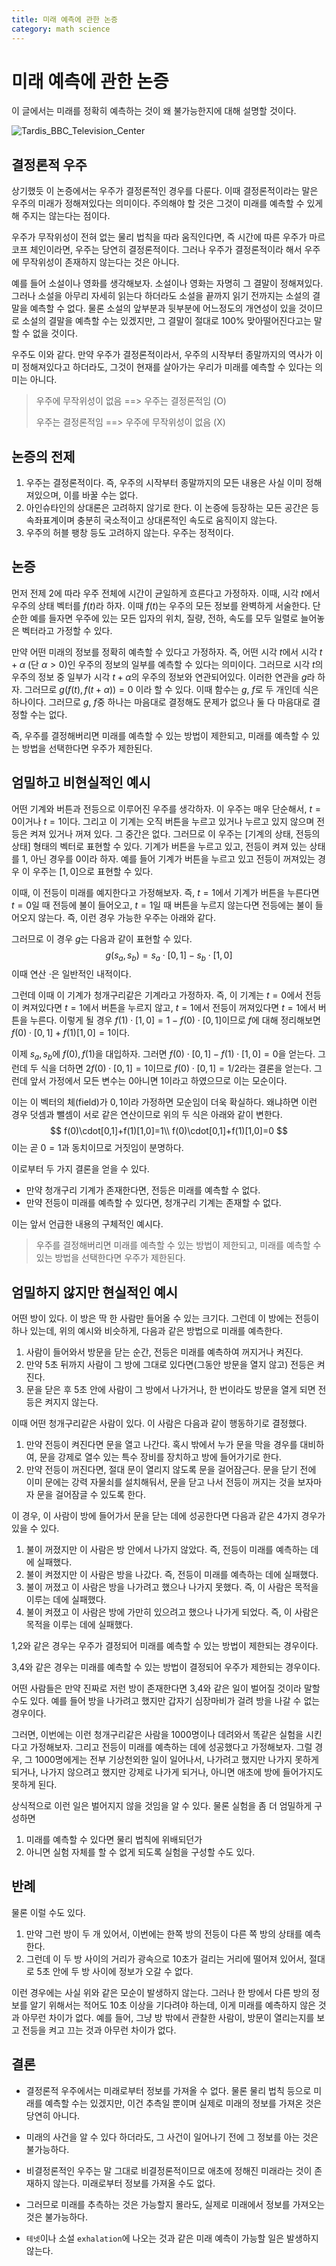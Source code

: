 ```yaml
---
title: 미래 예측에 관한 논증
category: math science
---
```




# 미래 예측에 관한 논증

 이 글에서는 미래를 정확히 예측하는 것이 왜 불가능한지에 대해 설명할 것이다.

![Tardis_BBC_Television_Center](imgs/Tardis_BBC_Television_Center.jpg)

## 결정론적 우주

 상기했듯 이 논증에서는 우주가 결정론적인 경우를 다룬다. 이때 결정론적이라는 말은 우주의 미래가 정해져있다는 의미이다. 주의해야 할 것은 그것이 미래를 예측할 수 있게 해 주지는 않는다는 점이다.

 우주가 무작위성이 전혀 없는 물리 법칙을 따라 움직인다면, 즉 시간에 따른 우주가 마르코프 체인이라면, 우주는 당연히 결정론적이다. 그러나 우주가 결정론적이라 해서 우주에 무작위성이 존재하지 않는다는 것은 아니다.

 예를 들어 소설이나 영화를 생각해보자. 소설이나 영화는 자명히 그 결말이 정해져있다. 그러나 소설을 아무리 자세히 읽는다 하더라도 소설을 끝까지 읽기 전까지는 소설의 결말을 예측할 수 없다. 물론 소설의 앞부분과 뒷부분에 어느정도의 개연성이 있을 것이므로 소설의 결말을 예측할 수는 있겠지만, 그 결말이 절대로 100% 맞아떨어진다고는 말할 수 없을 것이다.

 우주도 이와 같다. 만약 우주가 결정론적이라서, 우주의 시작부터 종말까지의 역사가 이미 정해져있다고 하더라도, 그것이 현재를 살아가는 우리가 미래를 예측할 수 있다는 의미는 아니다.

> 우주에 무작위성이 없음 ==> 우주는 결정론적임 (O)
>
> 우주는 결정론적임 ==> 우주에 무작위성이 없음 (X)

## 논증의 전제

1. 우주는 결정론적이다. 즉, 우주의 시작부터 종말까지의 모든 내용은 사실 이미 정해져있으며, 이를 바꿀 수는 없다.
2. 아인슈타인의 상대론은 고려하지 않기로 한다. 이 논증에 등장하는 모든 공간은 등속좌표계이며 충분히 국소적이고 상대론적인 속도로 움직이지 않는다.
3. 우주의 허블 팽창 등도 고려하지 않는다. 우주는 정적이다.

## 논증

 먼저 전제 2에 따라 우주 전체에 시간이 균일하게 흐른다고 가정하자. 이때, 시각 $t$에서 우주의 상태 벡터를 $f(t)$라 하자. 이때 $f(t)$는 우주의 모든 정보를 완벽하게 서술한다. 단순한 예를 들자면 우주에 있는 모든 입자의 위치, 질량, 전하, 속도를 모두 일렬로 늘어놓은 벡터라고 가정할 수 있다.

 만약 어떤 미래의 정보를 정확히 예측할 수 있다고 가정하자. 즉, 어떤 시각 $t$에서 시각 $t+\alpha$ (단 $\alpha>0$)인 우주의 정보의 일부를 예측할 수 있다는 의미이다. 그러므로 시각 $t$의 우주의 정보 중 일부가 시각 $t+\alpha$의 우주의 정보와 연관되어있다. 이러한 연관을 $g$라 하자. 그러므로 $g(f(t),f(t+\alpha))=0$ 이라 할 수 있다. 이때 함수는 $g$, $f$로 두 개인데 식은 하나이다. 그러므로 $g$, $f$중 하나는 마음대로 결정해도 문제가 없으나 둘 다 마음대로 결정할 수는 없다.

 즉, 우주를 결정해버리면 미래를 예측할 수 있는 방법이 제한되고, 미래를 예측할 수 있는 방법을 선택한다면 우주가 제한된다.

## 엄밀하고 비현실적인 예시

 어떤 기계와 버튼과 전등으로 이루어진 우주를 생각하자. 이 우주는 매우 단순해서, $t=0$이거나 $t=1$이다. 그리고 이 기계는 오직 버튼을 누르고 있거나 누르고 있지 않으며 전등은 켜져 있거나 꺼져 있다. 그 중간은 없다. 그러므로 이 우주는 [기계의 상태, 전등의 상태] 형태의 벡터로 표현할 수 있다. 기계가 버튼을 누르고 있고, 전등이 켜져 있는 상태를 1, 아닌 경우를 0이라 하자. 예를 들어 기계가 버튼을 누르고 있고 전등이 꺼져있는 경우 이 우주는 $[1,0]$으로 표현할 수 있다.

 이때, 이 전등이 미래를 예지한다고 가정해보자. 즉, $t=1$에서 기계가 버튼을 누른다면 $t=0$일 때 전등에 불이 들어오고, $t=1$일 때 버튼을 누르지 않는다면 전등에는 불이 들어오지 않는다. 즉, 이런 경우 가능한 우주는 아래와 같다.

 그러므로 이 경우 $g$는 다음과 같이 표현할 수 있다.
$$
g(s_a,s_b)=s_a\cdot[0,1]-s_b\cdot[1,0]
$$
이때 연산 $\cdot$은 일반적인 내적이다.

 그런데 이때 이 기계가 청개구리같은 기계라고 가정하자. 즉, 이 기계는 $t=0$에서 전등이 켜져있다면 $t=1$에서 버튼을 누르지 않고, $t=1$에서 전등이 꺼져있다면 $t=1$에서 버튼을 누른다. 이렇게 될 경우 $f(1)\cdot[1,0]=1-f(0)\cdot[0,1]$이므로 $f$에 대해 정리해보면  $f(0)\cdot[0,1]+f(1)[1,0]=1$이다.

 이제 $s_a,s_b$에 $f(0),f(1)$을 대입하자. 그러면 $f(0)\cdot[0,1]-f(1)\cdot[1,0]=0$을 얻는다. 그런데 두 식을 더하면 $2f(0)\cdot[0,1]=1$이므로 $f(0)\cdot[0,1]=1/2$라는 결론을 얻는다. 그런데 앞서 가정에서 모든 변수는 $0$아니면 $1$이라고 하였으므로 이는 모순이다.

 이는 이 벡터의 체(field)가 ${0,1}$이라 가정하면 모순임이 더욱 확실하다. 왜냐하면 이런 경우 덧셈과 뺄셈이 서로 같은 연산이므로 위의 두 식은 아래와 같이 변한다.
$$
f(0)\cdot[0,1]+f(1)[1,0]=1\\
f(0)\cdot[0,1]+f(1)[1,0]=0
$$
 이는 곧 $0=1$과 동치이므로 거짓임이 분명하다.

이로부터 두 가지 결론을 얻을 수 있다.

- 만약 청개구리 기계가 존재한다면, 전등은 미래를 예측할 수 없다.
- 만약 전등이 미래를 예측할 수 있다면, 청개구리 기계는 존재할 수 없다.

이는 앞서 언급한 내용의 구체적인 예시다.

> 우주를 결정해버리면 미래를 예측할 수 있는 방법이 제한되고, 미래를 예측할 수 있는 방법을 선택한다면 우주가 제한된다.

## 엄밀하지 않지만 현실적인 예시

어떤 방이 있다. 이 방은 딱 한 사람만 들어올 수 있는 크기다. 그런데 이 방에는 전등이 하나 있는데, 위의 예시와 비슷하게, 다음과 같은 방법으로 미래를 예측한다.

1. 사람이 들어와서 방문을 닫는 순간, 전등은 미래를 예측하여 꺼지거나 켜진다.
2. 만약 5초 뒤까지 사람이 그 방에 그대로 있다면(그동안 방문을 열지 않고) 전등은 켜진다.
3. 문을 닫은 후 5초 안에 사람이 그 방에서 나가거나, 한 번이라도 방문을 열게 되면 전등은 켜지지 않는다.

 이때 어떤 청개구리같은 사람이 있다. 이 사람은 다음과 같이 행동하기로 결정했다.

1. 만약 전등이 켜진다면 문을 열고 나간다. 혹시 밖에서 누가 문을 막을 경우를 대비하여, 문을 강제로 열수 있는 특수 장비를 장치하고 방에 들어가기로 한다.
2. 만약 전등이 꺼진다면, 절대 문이 열리지 않도록 문을 걸어잠근다. 문을 닫기 전에 이미 문에는 강력 자물쇠를 설치해둬서, 문을 닫고 나서 전등이 꺼지는 것을 보자마자 문을 걸어잠글 수 있도록 한다.

이 경우, 이 사람이 방에 들어가서 문을 닫는 데에 성공한다면 다음과 같은 4가지 경우가 있을 수 있다.

1. 불이 꺼졌지만 이 사람은 방 안에서 나가지 않았다. 즉, 전등이 미래를 예측하는 데에 실패했다.
2. 불이 켜졌지만 이 사람은 방을 나갔다. 즉, 전등이 미래를 예측하는 데에 실패했다.
3. 불이 꺼졌고 이 사람은 방을 나가려고 했으나 나가지 못했다. 즉, 이 사람은 목적을 이루는 데에 실패했다.
4. 불이 켜졌고 이 사람은 방에 가만히 있으려고 했으나 나가게 되었다. 즉, 이 사람은 목적을 이루는 데에 실패했다.

1,2와 같은 경우는 우주가 결정되어 미래를 예측할 수 있는 방법이 제한되는 경우이다.

3,4와 같은 경우는 미래를 예측할 수 있는 방법이 결정되어 우주가 제한되는 경우이다.

어떤 사람들은 만약 진짜로 저런 방이 존재한다면 3,4와 같은 일이 벌어질 것이라 말할 수도 있다. 예를 들어 방을 나가려고 했지만 갑자기 심장마비가 걸려 방을 나갈 수 없는 경우이다.

 그러면, 이번에는 이런 청개구리같은 사람을 1000명이나 데려와서 똑같은 실험을 시킨다고 가정해보자. 그리고 전등이 미래를 예측하는 데에 성공했다고 가정해보자. 그럴 경우, 그 1000명에게는 전부 기상천외한 일이 일어나서, 나가려고 했지만 나가지 못하게 되거나, 나가지 않으려고 했지만 강제로 나가게 되거나, 아니면 애초에 방에 들어가지도 못하게 된다.

 상식적으로 이런 일은 벌어지지 않을 것임을 알 수 있다. 물론 실험을 좀 더 엄밀하게 구성하면

1. 미래를 예측할 수 있다면 물리 법칙에 위배되던가
2. 아니면 실험 자체를 할 수 없게 되도록 실험을 구성할 수도 있다.

## 반례

 물론 이럴 수도 있다.

1. 만약 그런 방이 두 개 있어서, 이번에는 한쪽 방의 전등이 다른 쪽 방의 상태를 예측한다.
2. 그런데 이 두 방 사이의 거리가 광속으로 10초가 걸리는 거리에 떨어져 있어서, 절대로 5초 안에 두 방 사이에 정보가 오갈 수 없다.

 이런 경우에는 사실 위와 같은 모순이 발생하지 않는다. 그러나 한 방에서 다른 방의 정보를 알기 위해서는 적어도 10초 이상을 기다려야 하는데, 이게 미래를 예측하지 않은 것과 아무런 차이가 없다. 예를 들어, 그냥 방 밖에서 관찰한 사람이, 방문이 열리는지를 보고 전등을 켜고 끄는 것과 아무런 차이가 없다.

## 결론

- 결정론적 우주에서는 미래로부터 정보를 가져올 수 없다. 물론 물리 법칙 등으로 미래를 예측할 수는 있겠지만, 이건 추측일 뿐이며 실제로 미래의 정보를 가져온 것은 당연히 아니다.
- 미래의 사건을 알 수 있다 하더라도, 그 사건이 일어나기 전에 그 정보를 아는 것은 불가능하다.

- 비결정론적인 우주는 말 그대로 비결정론적이므로 애초에 정해진 미래라는 것이 존재하지 않는다. 미래로부터 정보를 가져올 수도 없다.

- 그러므로 미래를 추측하는 것은 가능할지 몰라도, 실제로 미래에서 정보를 가져오는 것은 불가능하다.
- `테넷`이나 소설 `exhalation`에 나오는 것과 같은 미래 예측이 가능할 일은 발생하지 않는다.
